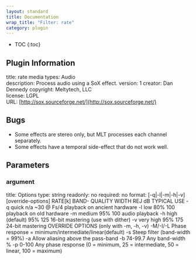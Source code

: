 ```yaml
---
layout: standard
title: Documentation
wrap_title: "Filter: rate"
category: plugin
---
```

* TOC
{:toc}

## Plugin Information

title: rate
media types:
Audio  
description: Process audio using a SoX effect.
version: 1
creator: Dan Dennedy
copyright: Meltytech, LLC  
license: LGPL  
URL: [http://sox.sourceforge.net/](http://sox.sourceforge.net/)  

## Bugs

* Some effects are stereo only, but MLT processes each channel separately.
* Some effects have a temporal side-effect that do not work well.


## Parameters

### argument

title: Options  type: string
readonly: no
required: no
format: [-q|-l|-m|-h|-v] [override-options] RATE[k]
                    BAND-
     QUALITY        WIDTH  REJ dB   TYPICAL USE
 -q  quick          n/a  ~30 @ Fs/4 playback on ancient hardware
 -l  low            80%     100     playback on old hardware
 -m  medium         95%     100     audio playback
 -h  high (default) 95%     125     16-bit mastering (use with dither)
 -v  very high      95%     175     24-bit mastering
              OVERRIDE OPTIONS (only with -m, -h, -v)
 -M/-I/-L     Phase response = minimum/intermediate/linear(default)
 -s           Steep filter (band-width = 99%)
 -a           Allow aliasing above the pass-band
 -b 74-99.7   Any band-width %
 -p 0-100     Any phase response (0 = minimum, 25 = intermediate,
              50 = linear, 100 = maximum)
  


